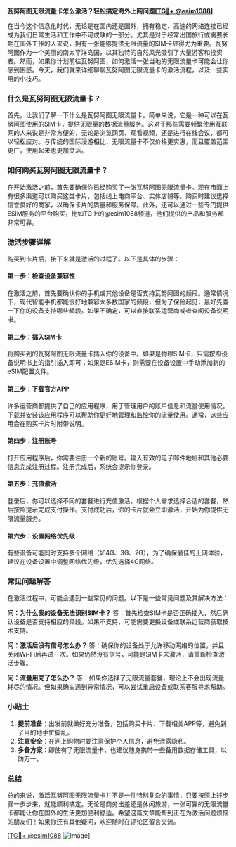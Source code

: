 **瓦努阿图无限流量卡怎么激活？轻松搞定海外上网问题[[TG💪+ @esim1088](https://t.me/s/esim1088)]**

在当今这个信息化时代，无论是在国内还是国外，拥有稳定、高速的网络连接已经成为我们日常生活和工作中不可或缺的一部分。尤其是对于经常出国旅行或需要长期在国外工作的人来说，拥有一张能够提供无限流量的SIM卡显得尤为重要。瓦努阿图作为一个美丽的南太平洋岛国，以其独特的自然风光吸引了大量游客和投资者。然而，如果你计划前往瓦努阿图，如何激活一张当地的无限流量卡可能会让你感到困惑。今天，我们就来详细聊聊瓦努阿图无限流量卡的激活流程，以及一些实用的小技巧。

### 什么是瓦努阿图无限流量卡？

首先，让我们了解一下什么是瓦努阿图无限流量卡。简单来说，它是一种可以在瓦努阿图使用的SIM卡，提供无限量的数据流量服务。这对于那些需要频繁使用互联网的人来说是非常方便的，无论是浏览网页、观看视频，还是进行在线会议，都可以轻松应对。与传统的国际漫游相比，无限流量卡不仅价格更实惠，而且覆盖范围更广，使用起来也更加灵活。

### 如何购买瓦努阿图无限流量卡？

在开始激活之前，首先要确保你已经购买了一张瓦努阿图无限流量卡。现在市面上有很多渠道可以购买这类卡片，包括线上电商平台、实体店铺等。购买时建议选择信誉良好的商家，以确保卡片的质量和服务保障。此外，还可以通过一些专门提供ESIM服务的平台购买，比如TG上的@esim1088频道，他们提供的产品和服务都非常可靠。

### 激活步骤详解

购买到卡片后，接下来就是激活的过程了。以下是具体的步骤：

#### 第一步：检查设备兼容性
在激活之前，首先要确认你的手机或其他设备是否支持瓦努阿图的频段。通常情况下，现代智能手机都能很好地兼容大多数国家的频段，但为了保险起见，最好先查一下你的设备支持哪些频段。如果不确定，可以直接联系运营商或者查阅设备说明书。

#### 第二步：插入SIM卡
将购买到的瓦努阿图无限流量卡插入你的设备中。如果是物理SIM卡，只需按照设备说明书上的指引插入即可；如果是ESIM卡，则需要在设备设置中手动添加新的eSIM配置文件。

#### 第三步：下载官方APP
许多运营商都提供了自己的应用程序，用于管理用户的账户信息和流量使用情况。下载并安装该应用程序可以帮助你更好地管理和监控你的流量使用。通常，这些应用会在购买卡片时附带说明。

#### 第四步：注册账号
打开应用程序后，你需要注册一个新的账号。输入有效的电子邮件地址和其他必要信息完成注册过程。注册完成后，系统会提示你登录。

#### 第五步：充值激活
登录后，你可以选择不同的套餐进行充值激活。根据个人需求选择合适的套餐，然后按照提示完成支付操作。支付成功后，你的卡片就会立即激活，开始为你提供无限流量服务。

#### 第六步：设置网络优先级
有些设备可能同时支持多个网络（如4G、3G、2G），为了确保最佳的上网体验，建议在设备设置中调整网络优先级，优先选择4G网络。

### 常见问题解答

在激活过程中，可能会遇到一些常见的问题。以下是一些常见问题及其解决方法：

**问：为什么我的设备无法识别SIM卡？**
答：首先检查SIM卡是否正确插入，然后确认设备是否支持相应的频段。如果不支持，可能需要更换设备或联系运营商获取技术支持。

**问：激活后没有信号怎么办？**
答：确保你的设备处于允许移动网络的位置，并且关闭Wi-Fi后再试一次。如果仍然没有信号，可能是SIM卡未激活，请重新检查激活步骤。

**问：流量用完了怎么办？**
答：如果你选择了无限流量套餐，理论上不会出现流量耗尽的情况。但如果确实遇到异常情况，可以尝试重启设备或联系客服寻求帮助。

### 小贴士

1. **提前准备**：出发前就做好充分准备，包括购买卡片、下载相关APP等，避免到了目的地手忙脚乱。
2. **注意安全**：在网上购物时要注意保护个人信息，避免泄露隐私。
3. **多备方案**：即使有了无限流量卡，也建议随身携带一些备用数据存储工具，以防万一。

### 总结

总的来说，激活瓦努阿图无限流量卡并不是一件特别复杂的事情，只要按照上述步骤一步步来，就能顺利搞定。无论是商务出差还是休闲旅游，一张可靠的无限流量卡都能让你在国外的生活更加便利舒适。希望这篇文章能帮到正在为激活问题烦恼的朋友们！如果你还有其他疑问，欢迎随时在评论区留言交流。

[[TG💪+ @esim1088](https://t.me/s/esim1088) ![Image](https://i.postimg.cc/4NQfJmqS/Snipaste-2025-05-13-00-14-12.png)]